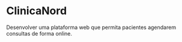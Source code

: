 # ClinicaNord
Desenvolver uma plataforma web que permita pacientes agendarem consultas de forma online.
